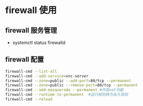 # firewall 使用

## firewall 服务管理
- systemctl status firewalld

## firewall 配置
```bash
firewall-cmd --list-all
firewall-cmd --add-service=vnc-server
firewall-cmd --zone=public --add-port=80/tcp --permanent
firewall-cmd --zone=public --remove-port=80/tcp --permanent
firewall-cmd --add-masquerade --permanent #开启nat功能
firewall-cmd --runtime-to-permanent  #运行规则转为永久规则
firewall-cmd --reload
```